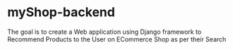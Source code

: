 # myShop-backend
The goal is to create a Web application using Django framework to Recommend Products to the User on ECommerce Shop as per their Search
